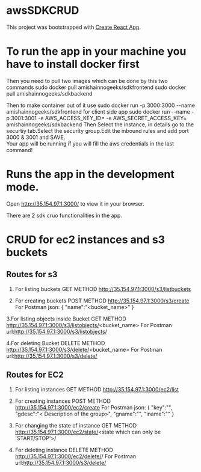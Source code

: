 # awsSDKCRUD

This project was bootstrapped with [Create React App](https://github.com/facebook/create-react-app).

# To run the app in your machine you have to install docker first
Then you need to pull two images which can be done by this two commands 
sudo docker pull amishainnogeeks/sdkfrontend
sudo docker pull amishainnogeeks/sdkbackend

Then to make container out of it use 
sudo docker run -p 3000:3000 --name <container name>  amishainnogeeks/sdkfrontend  for  client side app
sudo docker run --name  <container name> -p 3001:3001 -e AWS_ACCESS_KEY_ID=<key> -e AWS_SECRET_ACCESS_KEY=<key> amishainnogeeks/sdkbackend
Then Select the instance, in details go to the securtiy tab.Select the security group.Edit the inbound rules and add port 3000 & 3001 and SAVE.  
Your app will be running if you will fill the aws credentials in the last command!

# Runs the app in the development mode.
Open http://35.154.97.1:3000/ to view it in your browser.

There are 2 sdk cruo functionalities in the app. 
  # CRUD for ec2 instances and s3 buckets
  
  ## Routes for s3
  
  1. For listing buckets 
  GET METHOD
  http://35.154.97.1:3000/s3/listbuckets
  
  2. For creating buckets 
  POST METHOD
    http://35.154.97.1:3000/s3/create
  For Postman json: 
  {
    "name":"<bucket_name>"
  }

  3.For listing objects inside Bucket 
  GET METHOD
      http://35.154.97.1:3000/s3/listobjects/<bucket_name>
  For Postman url:http://35.154.97.1:3000/s3/listobjects/<name of the bucket>
  
   4.For deleting Bucket
    DELETE METHOD
      http://35.154.97.1:3000/s3/delete/<bucket_name>
  For Postman url:http://35.154.97.1:3000/s3/delete/<name of the bucket>

  
## Routes for EC2 
  
  1. For listing instances
  GET METHOD
   http://35.154.97.1:3000/ec2/list
  
  2. For creating instances
  POST METHOD
    http://35.154.97.1:3000/ec2/create
    For Postman json: 
    {
      "key":"<key pair name to be created>",
      "gdesc":"< Description of the group>",
      "gname":"<Name of the securiy group to be created>",
      "iname":"<Name of the instance in the tag field>"
    }
  
  3. For changing the state of instance
  GET METHOD
        http://35.154.97.1:3000/ec2/state/<state which can only be 'START/STOP'>/<instance id>
  
  4. For deleting instance
  DELETE METHOD
      http://35.154.97.1:3000/ec2/delete/<image id of the machine>/<security group id>
      For Postman url:http://35.154.97.1:3000/s3/delete/<name of the bucket>
  
  
